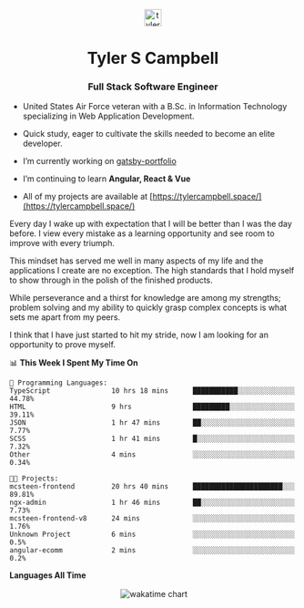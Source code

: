 <p align="center">
<a href="https://linkedin.com/in/tyler-campbell36" target="blank"><img align="center" src="https://cdn.jsdelivr.net/npm/simple-icons@3.0.1/icons/linkedin.svg" alt="tyler-campbell36" height="30" width="30" /></a>
</p>
<h1 align="center">Tyler S Campbell</h1>
<h3 align="center">Full Stack Software Engineer</h3>

* United States Air Force veteran with a B.Sc. in Information Technology specializing in Web Application Development. 

* Quick study, eager to cultivate the skills needed to become an elite developer.

* I’m currently working on [gatsby-portfolio](https://github.com/t36campbell/gatsby-portfolio)

* I’m continuing to learn **Angular, React & Vue**

* All of my projects are available at [https://tylercampbell.space/](https://tylercampbell.space/)

Every day I wake up with expectation that I will be better than I was the day before. I view every mistake as a learning opportunity and see room to improve with every triumph.

This mindset has served me well in many aspects of my life and the applications I create are no exception. The high standards that I hold myself to show through in the polish of the finished products.

While perseverance and a thirst for knowledge are among my strengths; problem solving and my ability to quickly grasp complex concepts is what sets me apart from my peers.

I think that I have just started to hit my stride, now I am looking for an opportunity to prove myself.

<!--START_SECTION:waka-->
📊 **This Week I Spent My Time On** 

```text
💬 Programming Languages: 
TypeScript               10 hrs 18 mins      ███████████░░░░░░░░░░░░░░   44.78% 
HTML                     9 hrs               █████████░░░░░░░░░░░░░░░░   39.11% 
JSON                     1 hr 47 mins        ██░░░░░░░░░░░░░░░░░░░░░░░   7.77% 
SCSS                     1 hr 41 mins        █░░░░░░░░░░░░░░░░░░░░░░░░   7.32% 
Other                    4 mins              ░░░░░░░░░░░░░░░░░░░░░░░░░   0.34%

🐱‍💻 Projects: 
mcsteen-frontend         20 hrs 40 mins      ██████████████████████░░░   89.81% 
ngx-admin                1 hr 46 mins        ██░░░░░░░░░░░░░░░░░░░░░░░   7.73% 
mcsteen-frontend-v8      24 mins             ░░░░░░░░░░░░░░░░░░░░░░░░░   1.76% 
Unknown Project          6 mins              ░░░░░░░░░░░░░░░░░░░░░░░░░   0.5% 
angular-ecomm            2 mins              ░░░░░░░░░░░░░░░░░░░░░░░░░   0.2%

```


<!--END_SECTION:waka-->
**Languages All Time** 
<p align="center">&nbsp;<img align="center" alt="wakatime chart"
src="https://wakatime.com/share/@738aac7f-8868-4bc3-a1df-4c36703ee4b6/f86255e0-cf1e-483e-9ae4-5c0fdb9a56f8.png"/></p>

